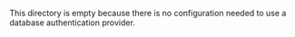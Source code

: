 This directory is empty because there is no configuration needed to
use a database authentication provider.
